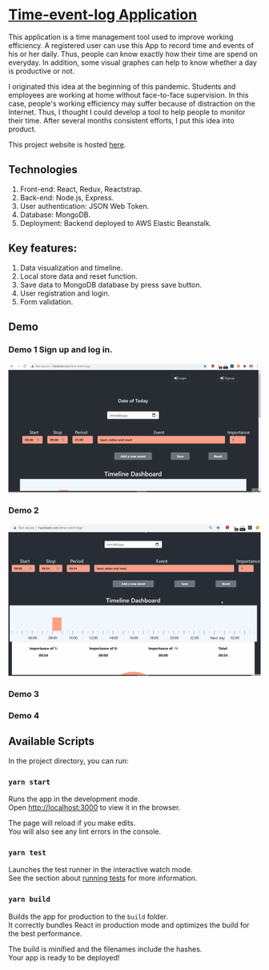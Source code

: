 # [Time-event-log Application](http://haoliweb.com/time-event-log/)

This application is a time management tool used to improve working efficiency. A registered user can use this App to record time and events of his or her daily. Thus, people can know exactly how their time are spend on everyday. In addition, some visual graphes can help to know whether a day is productive or not.

I originated this idea at the beginning of this pandemic. Students and employees are working at home without face-to-face supervision. In this case, people's working efficiency may suffer because of distraction on the Internet. Thus, I thought I could develop a tool to help people to monitor their time. After several months consistent efforts, I put this idea into product.

This project website is hosted [here](http://haoliweb.com/time-event-log/).

## Technologies
1. Front-end: React, Redux, Reactstrap.
2. Back-end: Node.js, Express.
3. User authentication: JSON Web Token.
4. Database: MongoDB.
5. Deployment: Backend deployed to AWS Elastic Beanstalk. 

## Key features:
1. Data visualization and timeline.
2. Local store data and reset function.
3. Save data to MongoDB database by press save button.
4. User registration and login.
5. Form validation.

## Demo
### Demo 1 Sign up and log in.
![Demo](./src/gif/login.gif "Demo")
### Demo 2
![Demo](./src/gif/eventRows.gif "Demo")
### Demo 3
### Demo 4


## Available Scripts

In the project directory, you can run:

### `yarn start`

Runs the app in the development mode.\
Open [http://localhost:3000](http://localhost:3000) to view it in the browser.

The page will reload if you make edits.\
You will also see any lint errors in the console.

### `yarn test`

Launches the test runner in the interactive watch mode.\
See the section about [running tests](https://facebook.github.io/create-react-app/docs/running-tests) for more information.

### `yarn build`

Builds the app for production to the `build` folder.\
It correctly bundles React in production mode and optimizes the build for the best performance.

The build is minified and the filenames include the hashes.\
Your app is ready to be deployed!
 